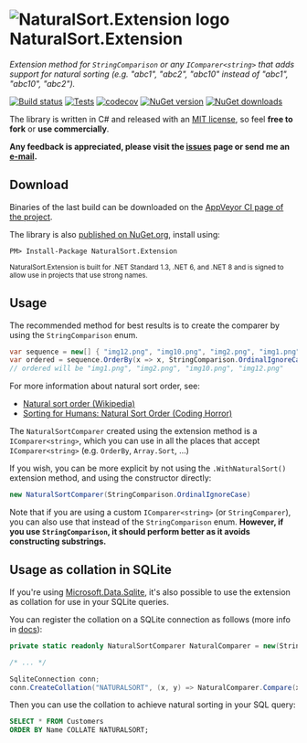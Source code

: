 # ![NaturalSort.Extension logo](https://raw.githubusercontent.com/tompazourek/NaturalSort.Extension/master/assets/logo_32.png) NaturalSort.Extension

*Extension method for `StringComparison` or any `IComparer<string>` that adds support for natural sorting  (e.g. "abc1", "abc2", "abc10" instead of "abc1", "abc10", "abc2").*

[![Build status](https://img.shields.io/appveyor/ci/tompazourek/naturalsort-extension/master.svg)](https://ci.appveyor.com/project/tompazourek/naturalsort-extension)
[![Tests](https://img.shields.io/appveyor/tests/tompazourek/naturalsort-extension/master.svg)](https://ci.appveyor.com/project/tompazourek/naturalsort-extension/build/tests)
[![codecov](https://codecov.io/gh/tompazourek/NaturalSort.Extension/branch/master/graph/badge.svg?token=31JTU6543K)](https://codecov.io/gh/tompazourek/NaturalSort.Extension)
[![NuGet version](https://img.shields.io/nuget/v/NaturalSort.Extension.svg)](https://www.nuget.org/packages/NaturalSort.Extension/)
[![NuGet downloads](https://img.shields.io/nuget/dt/NaturalSort.Extension.svg)](https://www.nuget.org/packages/NaturalSort.Extension/)


The library is written in C# and released with an [MIT license](https://raw.githubusercontent.com/tompazourek/NaturalSort.Extension/master/LICENSE), so feel **free to fork** or **use commercially**.

**Any feedback is appreciated, please visit the [issues](https://github.com/tompazourek/NaturalSort.Extension/issues?state=open) page or send me an [e-mail](mailto:tom.pazourek@gmail.com).**

Download
--------

Binaries of the last build can be downloaded on the [AppVeyor CI page of the project](https://ci.appveyor.com/project/tompazourek/naturalsort-extension/build/artifacts).

The library is also [published on NuGet.org](https://www.nuget.org/packages/NaturalSort.Extension/), install using:

```
PM> Install-Package NaturalSort.Extension
```

<sup>NaturalSort.Extension is built for .NET Standard 1.3, .NET 6, and .NET 8 and is signed to allow use in projects that use strong names.</sup>

Usage
-----

The recommended method for best results is to create the comparer by using the `StringComparison` enum.

```csharp
var sequence = new[] { "img12.png", "img10.png", "img2.png", "img1.png" };
var ordered = sequence.OrderBy(x => x, StringComparison.OrdinalIgnoreCase.WithNaturalSort());
// ordered will be "img1.png", "img2.png", "img10.png", "img12.png"
```

For more information about natural sort order, see:

- [Natural sort order (Wikipedia)](https://en.wikipedia.org/wiki/Natural_sort_order)
- [Sorting for Humans: Natural Sort Order (Coding Horror)](https://blog.codinghorror.com/sorting-for-humans-natural-sort-order/)

The `NaturalSortComparer` created using the extension method is a `IComparer<string>`, which you can use in all the places that accept `IComparer<string>` (e.g. `OrderBy`, `Array.Sort`, ...)

If you wish, you can be more explicit by not using the `.WithNaturalSort()` extension method, and using the constructor directly:

```csharp
new NaturalSortComparer(StringComparison.OrdinalIgnoreCase)
```

Note that if you are using a custom `IComparer<string>` (or `StringComparer`), you can also use that instead of the `StringComparison` enum. **However, if you use `StringComparison`, it should perform better as it avoids constructing substrings.**

Usage as collation in SQLite
----------------------------

If you're using [Microsoft.Data.Sqlite](https://docs.microsoft.com/en-us/dotnet/standard/data/sqlite/), it's also possible to use the extension as collation for use in your SQLite queries.

You can register the collation on a SQLite connection as follows (more info in [docs](https://docs.microsoft.com/en-us/dotnet/standard/data/sqlite/collation)):

```csharp
private static readonly NaturalSortComparer NaturalComparer = new(StringComparison.InvariantCultureIgnoreCase);

/* ... */

SqliteConnection conn;
conn.CreateCollation("NATURALSORT", (x, y) => NaturalComparer.Compare(x, y));
```

Then you can use the collation to achieve natural sorting in your SQL query:

```sql
SELECT * FROM Customers
ORDER BY Name COLLATE NATURALSORT;
```
